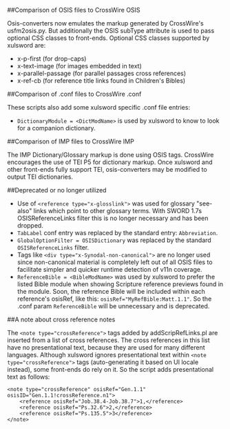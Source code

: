 ##Comparison of OSIS files to CrossWire OSIS

Osis-converters now emulates the markup generated by CrossWire's 
usfm2osis.py. But additionally the OSIS subType attribute is used to 
pass optional CSS classes to front-ends. Optional CSS classes supported 
by xulsword are:

* x-p-first (for drop-caps)
* x-text-image (for images embedded in text)
* x-parallel-passage (for parallel passages cross references)
* x-ref-cb (for reference title links found in Children's Bibles) 

##Comparison of .conf files to CrossWire .conf

These scripts also add some xulsword specific .conf file entries:

* `DictionaryModule = <DictModName>` is used by xulsword to know to look for 
a companion dictionary. 

##Comparison of IMP files to CrossWire IMP

The IMP Dictionary/Glossary markup is done using OSIS tags. CrossWire 
encourages the use of TEI P5 for dictionary markup. Once xulsword and 
other front-ends fully support TEI, osis-converters may be modified to 
output TEI dictionaries. 

##Deprecated or no longer utilized

* Use of `<reference type="x-glosslink">` was used for glossary 
"see-also" links which point to other glossary terms. With SWORD 1.7s 
OSISReferenceLinks filter this is no longer necessary and has been 
dropped.
* `TabLabel` conf entry was replaced by the standard entry: `Abbreviation`.
* `GlobalOptionFilter = OSISDictionary` was replaced by the standard 
`OSISReferenceLinks` filter.
* Tags like `<div type="x-Synodal-non-canonical">` are no longer used 
since non-canonical material is completely left out of all OSIS files 
to facilitate simpler and quicker runtime detection of v11n coverage.
* `ReferenceBible = <BibleModName>` was used by xulsword to prefer the 
listed Bible module when showing Scripture reference previews found in 
the module. Soon, the reference Bible will be included within each 
reference's osisRef, like this: `osisRef="MyRefBible:Matt.1.1"`. So the 
.conf param `ReferenceBible` will be unnecessary and is deprecated. 

##A note about cross reference notes

The `<note type="crossReference">` tags added by addScripRefLinks.pl are 
inserted from a list of cross references. The cross references in this 
list have no presentational text, because they are used for many 
different languages. Although xulsword ignores presentational text 
within `<note type="crossReference">` tags (auto-generating it based 
on UI locale instead), some front-ends do rely on it. So the script adds 
presentational text as follows:

    <note type="crossReference" osisRef="Gen.1.1" osisID="Gen.1.1!crossReference.n1">
        <reference osisRef="Job.38.4-Job.38.7">1,</reference>
        <reference osisRef="Ps.32.6">2,</reference>
        <reference osisRef="Ps.135.5">3</reference>
    </note>
